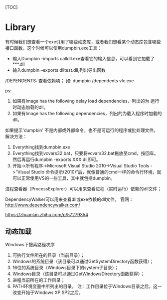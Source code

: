 [TOC]


# Library





有时候我们想查看一个exe引用了哪些动态库，或者我们想看某个动态库包含哪些接口函数，这个时候可以使用dumpbin.exe工具：

+ 输入Dumpbin -imports calldll.exe查看它的输入信息，可以看到它加载了***.dll
+ 输入dumpbin –exports dlltest.dll,列出导出函数

/DEPENDENTS: 
 查看依赖项；    如: dumpbin /dependents vlc.exe

ps:
1. 如果有Image has the following delay load dependencies，列出的为 运行时动态加载的dll。
2. 如果有Image has the following dependencies，列出的为载入程序时加载的dll。


如果提示'dumpbin' 不是内部或外部命令，也不是可运行的程序或批处理文件。
解决方法：
1. Everything找到dumpbin.exe
2. Everything找到vcvars32.bat，只要将vcvars32.bat拖放至cmd，按回车。然后再运行dumpbin -exports XXX.dll即可。
3. 开始->所有程序->Microsoft Visual Studio 2010->Visual Studio Tools ->“Visual Studio 命令提示(2010)”后，就像普通的cmd一样的命令行环境，就可以正常使用VS的一些工具，其中就包括dumpbin。

 


进程查看器（ProcessExplorer）可以用来查看进程（实时运行）依赖的dll文件；

DependencyWalker可以用来查看dll或exe依赖的dll文件。
官网： http://www.dependencywalker.com/




https://zhuanlan.zhihu.com/p/57279354

## 动态加载

Windows下搜索路径次序
1. 可执行文件所在的目录（当前目录）；
2. Windows的系统目录（该目录可以通过GetSystemDirectory函数获得）；
3. 16位的系统目录（Windows目录下的system子目录）；
4. Windows目录（该目录可以通过GetWindowsDirectory函数获得）；
5. 进程当前所在的工作目录；
6. PATH环境变量中所列出的目录。
注：工作目录位于Windows目录之后，这一改变开始于Windows XP SP2之后。




